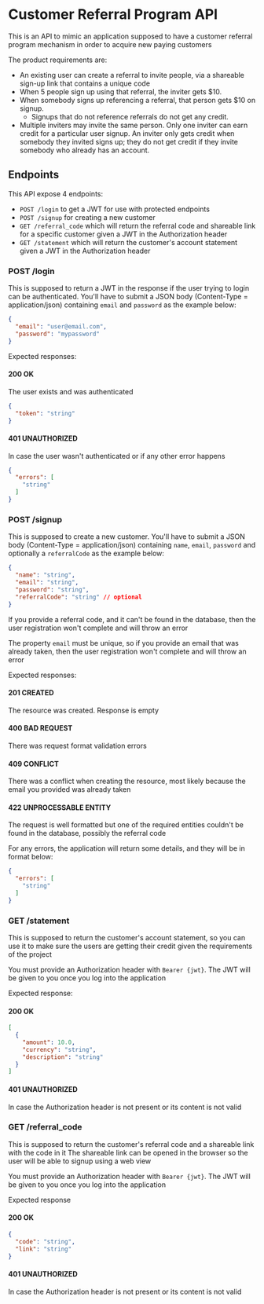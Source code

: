 # Customer Referral Program API

This is an API to mimic an application supposed to have a customer referral program mechanism in order to acquire new
paying customers

The product requirements are:

- An existing user can create a referral to invite people, via a shareable sign-up link that contains a unique code
- When 5 people sign up using that referral, the inviter gets $10.
- When somebody signs up referencing a referral, that person gets $10 on signup.
    - Signups that do not reference referrals do not get any credit.
- Multiple inviters may invite the same person. Only one inviter can earn credit for a particular user signup. An
  inviter only gets credit when somebody they invited signs up; they do not get credit if they invite somebody who
  already has an account.

## Endpoints

This API expose 4 endpoints:

- `POST /login` to get a JWT for use with protected endpoints
- `POST /signup` for creating a new customer
- `GET /referral_code` which will return the referral code and shareable link for a specific customer given a JWT in the
  Authorization header
- `GET /statement` which will return the customer's account statement given a JWT in the Authorization header

### POST /login

This is supposed to return a JWT in the response if the user trying to login can be authenticated. You'll have to submit
a JSON body (Content-Type = application/json) containing `email` and `password` as the example below:

```json
{
  "email": "user@email.com",
  "password": "mypassword"
}
```

Expected responses:

#### 200 OK

The user exists and was authenticated

```json
{
  "token": "string"
}
```

#### 401 UNAUTHORIZED

In case the user wasn't authenticated or if any other error happens

```json
{
  "errors": [
    "string"
  ]
}
```

### POST /signup

This is supposed to create a new customer. You'll have to submit a JSON body (Content-Type = application/json)
containing `name`, `email`, `password` and optionally a `referralCode` as the example below:

```json
{
  "name": "string",
  "email": "string",
  "password": "string",
  "referralCode": "string" // optional
}
```

If you provide a referral code, and it can't be found in the database, then the user registration won't complete and
will throw an error

The property `email` must be unique, so if you provide an email that was already taken, then the user registration won't
complete and will throw an error

Expected responses:

#### 201 CREATED

The resource was created. Response is empty

#### 400 BAD REQUEST

There was request format validation errors

#### 409 CONFLICT

There was a conflict when creating the resource, most likely because the email you provided was already taken

#### 422 UNPROCESSABLE ENTITY

The request is well formatted but one of the required entities couldn't be found in the database, possibly the referral
code

For any errors, the application will return some details, and they will be in format below:

```json
{
  "errors": [
    "string"
  ]
}
```

### GET /statement

This is supposed to return the customer's account statement, so you can use it to make sure the users are getting their
credit given the requirements of the project

You must provide an Authorization header with `Bearer {jwt}`. The JWT will be given to you once you log into the
application

Expected response:

#### 200 OK

```json
[
  {
    "amount": 10.0,
    "currency": "string",
    "description": "string"
  }
]
```

#### 401 UNAUTHORIZED

In case the Authorization header is not present or its content is not valid

### GET /referral_code

This is supposed to return the customer's referral code and a shareable link with the code in it The shareable link can
be opened in the browser so the user will be able to signup using a web view

You must provide an Authorization header with `Bearer {jwt}`. The JWT will be given to you once you log into the
application

Expected response

#### 200 OK

```json
{
  "code": "string",
  "link": "string"
}
```

#### 401 UNAUTHORIZED

In case the Authorization header is not present or its content is not valid